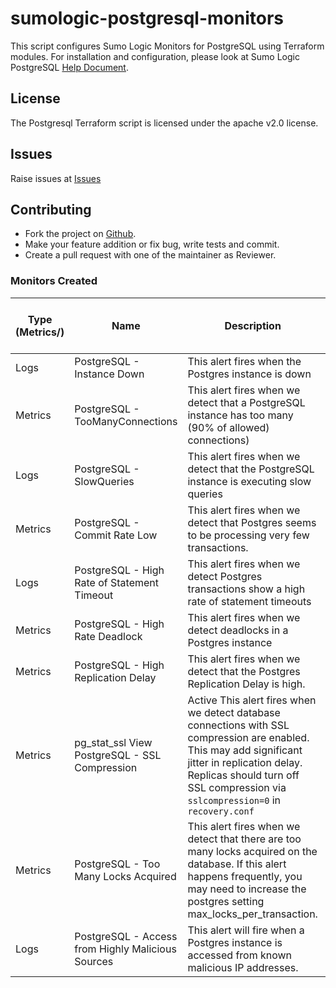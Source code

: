# sumologic-postgresql-monitors

This script configures Sumo Logic Monitors for PostgreSQL using Terraform modules.
For installation and configuration, please look at Sumo Logic PostgreSQL [Help Document](https://help.sumologic.com/07Sumo-Logic-Apps/12Databases/PostgreSQL/Install_the_PostgreSQL_app_and_view_the_dashboards).
## License

The Postgresql Terraform script is licensed under the apache v2.0 license.

## Issues

Raise issues at [Issues](https://github.com/SumoLogic/terraform-sumologic-sumo-logic-monitor/issues)

## Contributing

* Fork the project on [Github](https://github.com/SumoLogic/terraform-sumologic-sumo-logic-monitor).
* Make your feature addition or fix bug, write tests and commit.
* Create a pull request with one of the maintainer as Reviewer.

### Monitors Created

| Type (Metrics/)|Name|Description|Trigger Type (Critical / Warning / MissingData)|
|---|---|---|---|
Logs|PostgreSQL - Instance Down|This alert fires when the Postgres instance is down|Critical
Metrics |   PostgreSQL - TooManyConnections| This alert fires when we detect that a PostgreSQL instance has too many (90% of allowed) connections) |Critical
Logs|PostgreSQL - SlowQueries| This alert fires when we detect that the PostgreSQL instance is executing slow queries|  Warning
Metrics |   PostgreSQL - Commit Rate Low|  This alert fires when we detect that Postgres seems to be processing very few transactions. |Critical
Logs|PostgreSQL - High Rate of Statement Timeout| This alert fires when we detect Postgres transactions show a high rate of statement timeouts  |Critical
Metrics |   PostgreSQL - High Rate Deadlock| This alert fires when we detect deadlocks in a Postgres instance  |Critical
Metrics |   PostgreSQL - High Replication Delay| This alert fires when we detect that the Postgres Replication Delay  is high. |Critical
Metrics | pg_stat_ssl View  PostgreSQL - SSL Compression| Active This alert fires when we detect database connections with SSL compression are enabled. This may add significant jitter in replication delay. Replicas should turn off SSL compression via `sslcompression=0` in `recovery.conf` |Critical
Metrics |   PostgreSQL - Too Many Locks Acquired|  This alert fires when we detect that there are too many locks acquired on the database. If this alert happens frequently, you may need to increase the postgres setting max_locks_per_transaction.  |Critical
Logs|PostgreSQL - Access from Highly Malicious Sources| This alert will fire when a Postgres instance is accessed from known malicious IP addresses.  |Critical
